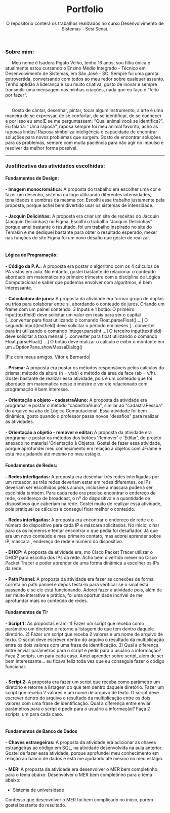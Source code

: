 <h1 align="center"> Portfolio </h1> 
<p align="center"> O repositório conterá os trabalhos realizados no curso Desenvolvimento de Sistemas - Sesi Senai. </p>
<br>

<h3> <strong> Sobre mim: </strong> </h3>
⠀⠀Meu nome é Isadora Pigato Velho, tenho 16 anos, sou filha única e atualmente estou cursando o  Ensino Médio Integrado - Técnico em Desenvolvimento de Sistemas, em São José - SC. Sempre fui uma garota extrovertida, conversando com todos ao meu redor sobre qualquer assunto.  Tenho aptidão à liderança e sou muito criativa, gosto de inovar e sempre transmitir uma mensagem nas minhas criações, nada que eu faço é “feito por fazer”. <br><br>

⠀⠀Gosto de cantar, desenhar, pintar, tocar algum instrumento, a arte é uma maneira de se expressar, de se confortar, de se identificar, de se conhecer e por isso eu amo!E se me perguntassem: “Qual animal você se identifica?”. Eu falaria: ‘‘Uma raposa’’, raposa sempre foi meu animal favorito, acho as raposas lindas! Raposa simboliza inteligência e capacidade de encontrar soluções para novos problemas que surgem. Gosto de encontrar soluções para os problemas, sempre com muita paciência para não agir no impulso e resolver da melhor forma possível.

<hr>
<h3> <strong> Justificativa das atividades escolhidas: </strong> </h3>
<h4> <strong> Fundamentos de Design: </strong> </h4>
<strong>- Imagem monocromática:</strong> A proposta do trabalho era escolher uma cor e fazer um desenho, sistema ou logo utilizando diferentes intensidades, tonalidades e sombras da mesma cor. Escolhi esse trabalho justamente pela proposta, porque achei bem divertido usar os sistemas de intensidade. <br><br>
<strong>- Jacquin Delicinhas:</strong> A proposta era criar um site de receitas do Jacquin (Jacquin Delicinhas) no Figma. Escolhi o trabalho "Jacquin Delicinhas" porque amei bastante o resultado, foi um trabalho inspirado no site do Temakin e me dediquei bastante para obter o resultado esperado, mexer nas funções do site Figma foi um novo desafio que gostei de realizar.
<br><br>

<h4> <strong> Lógica de Programação: </strong> </h4>
<strong>- Código da P.A.:</strong> A proposta era postar o algoritmo com os 4 cálculos de PA vistos em aula. No entanto, gostei bastante de relacionar o conteúdo abordado em matemática no primeiro trimestre com a disciplina de Lógica Computacional e saber que podemos envolver com algoritmos, é bem interessante.
<br><br>
<strong>- Calculadora de juros:</strong> A proposta da atividade era formar grupo de duplas ou trios para colaborar entre si, abordando o conteúdo de juros. Criando um frame com um painel contendo: 3 Inputs e 1 botão: O primeiro input(textfield) deve solicitar um valor em reais para ser o capital [...converter para float utilizando o comando Float.parseFloat() ...] O segundo input(textfield) deve solicitar o período em meses [...converter para int utilizando o comando Integer.parseInt ...] O terceiro input(textfield) deve solicitar a taxa mensal [...converter para float utilizando o comando Float.parseFloat() ...] O botão deve realizar o cálculo e exibir o montante em um JOptionPane.showMessaDialog()

|Fiz com meus amigos, Vitor e Bernardo|
<br><br>
<strong>- Prisma:</strong> A proposta era postar os métodos responsáveis pelos cálculos do prisma: método da altura (h = v/ab) e método da área da face (ab = v/h). Gostei bastante de realizar essa atividade, pois é um conteúdo que foi abordado em matemática nesse trimestre e ver ele relacionado com programação é bem interesse.
<br><br>
<strong>- Orientação a objeto - cadastraAluno:</strong>
A proposta da atividade era programar e postar o método "cadastraAluno", similar ao "cadastraPessoa" do arquivo na aba de Lógica Computacional. Essa atividade foi bem dinâmica, gosto quando o professor passa novos "desafios" para realizar as atividades.
<br><br>
<strong>- Orientação a objetio - remover e editar: </strong>
A proposta da atividade era programar e postar os métodos dos botões 'Remover' e 'Editar', do projeto anexado no material 'Orientação à Objetos. Gostei de fazer essa atividade, porque aprofundei meu conhecimento em relação a objetos com JFrame e está me ajudando até mesmo no meu estágio.

<h4> <strong> Fundamentos de Redes: </strong> </h4>
<strong>- Redes interligadas:</strong> A proposta era desenhar três redes interligadas por um roteador, as três redes deveriam estar em redes diferentes, os IPs deveriam ser escolhidos pelos alunos, inclusive a máscara poderia ser escolhida também. Para cada rede era preciso encontrar o endereço de rede, o endereço de broadcast, o nº do dispositivo e a quantidade de dispositivos que caberiam na rede. Gostei muito de realizar essa atividade, pois pratiquei os cálculos e consegui fixar melhor o conteúdo.
<br><br>
<strong>- Redes interligadas:</strong> A proposta era encontrar o endereço de rede e o número do dispositivo para cada IP e máscara solicitados. No inicio, olhar para os os números e tentar encontrar o que pedia foi desafiador. Já que era um novo conteúdo e meu primeiro contato, mas adorei aprender sobre IP, máscara , endereço de rede e número do dispositivo.
<br><br>
<strong>- DHCP:</strong>
A proposta da atividade era, mo Cisco Packet Tracer utilizar o DHCP para escolha dos IPs da rede. Acho bem divertido mexer no Cisco Packet Tracer e poder aprender de uma forma dinâmica a escolher os IPs da rede.
<br><br>
<strong>- Path Pannel: </strong>
A proposta da atividade era fazer as conexões de forma correta no path pannel e depos testá-lo para verificar se o sinal está passando e se ele está funcionando. Adorei fazer a atividade pois, além de ser muito interativa e prática, foi uma oportunidade incrível de me aprofundar mais no conteúdo de redes.

<h4> <strong> Fundamentos de TI: </strong> </h4>
<strong>- Script 1:</strong> As propostas eram:
1) Fazer um script que receba como parâmetro um diretório e retorne a listagem do que tem dentro daquele diretório. 
2) Fazer um script que receba 2 valores e um nome de arquivo de texto. O script deve escrever dentro do arquivo o resultado da multiplicação entre os dois valores com uma frase de identificação.
3) Qual a diferença entre enviar parâmetros para o script e pedir para o usuário a informação? Faça 2 scripts, um para cada caso.
Amei aprender sobre script, além de ser bem interessante... eu ficava feliz toda vez que eu conseguia fazer o código funcionar.
<br><br>

<strong>- Script 2:</strong> A proposta era fazer um script que receba como parâmetro um diretório e retorne a listagem do que tem dentro daquele diretório. Fazer um script que receba 2 valores e um nome de arquivo de texto. O script deve escrever dentro do arquivo o resultado da multiplicação entre os dois valores com uma frase de identificação. Qual a diferença entre enviar parâmetros para o script e pedir para o usuário a informação? Faça 2 scripts, um para cada caso.
<br><br>

<h4><strong>Fundamentos de Banco de Dados</strong></h4>
<strong>- Chaves estrangeiras:</strong>
A proposta da atividade era adicionar as chaves estrangeiras ao código em SQL, na atividade desenvolvida na aula anterior. Gostei de fazer essa atividade, porque aprofundei meu conhecimento em relação ao banco de dados e está me ajudando até mesmo no meu estágio.
<br><br>
<strong>- MER: </strong>
A proposta da atividade era desenvolver o MER bem completinho para o tema abaixo: Desenvolver o MER bem completinho para o tema abaixo:
<ul><li>Sistema de universidade</li></ul>
Confesso que desenvolver o MER foi bem complicado no início, porém gostei bastante do resultado.
